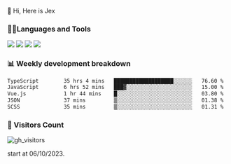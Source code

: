  👋 Hi, Here is Jex

 

### 🧑‍💻Languages and Tools

<code><a href="https://react.dev"><img src="https://api.iconify.design/logos:react.svg" /></a></code>
<code><a href="https://github.com/vuejs/core"><img src="https://api.iconify.design/logos:vue.svg" /></a></code> 
<code><a href="https://github.com/microsoft/TypeScript"><img src="https://api.iconify.design/logos:typescript-icon.svg" /></a></code>
<code><a href="https://threejs.org/"><img src="https://api.iconify.design/logos:threejs.svg" /></a></code>

### 📊 Weekly development breakdown

<!--START_SECTION:waka-->

```txt
TypeScript        35 hrs 4 mins   ███████████████████░░░░░░   76.60 %
JavaScript        6 hrs 52 mins   ███▓░░░░░░░░░░░░░░░░░░░░░   15.00 %
Vue.js            1 hr 44 mins    █░░░░░░░░░░░░░░░░░░░░░░░░   03.80 %
JSON              37 mins         ▒░░░░░░░░░░░░░░░░░░░░░░░░   01.38 %
SCSS              35 mins         ▒░░░░░░░░░░░░░░░░░░░░░░░░   01.31 %
```

<!--END_SECTION:waka-->


### 👀 Visitors Count

![gh_visitors](https://profile-counter.glitch.me/jexlau/count.svg)

start at 06/10/2023.
